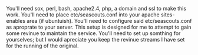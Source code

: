 You'll need sox, perl, bash, apache2.4, php, a domain and ssl to make this work.
You'll need to place etc/seascouts.conf into your apache sites-enables area (if ubuntuish).
You'll need to configure said etc/seascouts.conf as aproprate to your server.
This setup is designed for me to attempt to gain some revinue to maintain the service. You'll need to set up somthing for yourselves; but I would apreciate you keep the revinue streams I have set for the running of the original.

